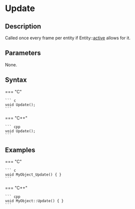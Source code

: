 # Update

## Description
Called once every frame per entity if Entity::[active](TODO) allows for it.

## Parameters
None.

## Syntax
=== "C"

	``` c
	void Update();
	```

=== "C++"

	``` cpp
	void Update();
	```

## Examples
=== "C"

	``` c
	void MyObject_Update() { }
	```

=== "C++"

	``` cpp
	void MyObject::Update() { }
	```